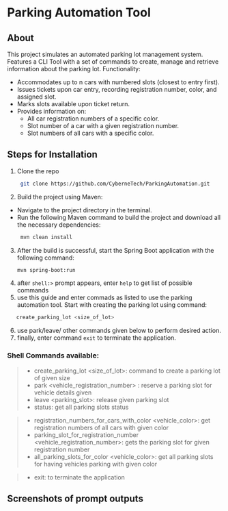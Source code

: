 # Parking Automation Tool
## About 
This project simulates an automated parking lot management system. Features a CLI Tool with a set of commands to create, manage and retrieve information about the parking lot. 
Functionality:

+ Accommodates up to n cars with numbered slots (closest to entry first).
+ Issues tickets upon car entry, recording registration number, color, and assigned slot.
+ Marks slots available upon ticket return.
+ Provides information on:
   - All car registration numbers of a specific color.
   - Slot number of a car with a given registration number.
   - Slot numbers of all cars with a specific color.

## Steps for Installation

1. Clone the repo
   ```sh
    git clone https://github.com/CyberneTech/ParkingAutomation.git
   ```
2. Build the project using Maven:
* Navigate to the project directory in the terminal.
* Run the following Maven command to build the project and download all the necessary dependencies:
  ```sh
   mvn clean install
   ```
3. After the build is successful, start the Spring Boot application with the following command:
   ```sh
   mvn spring-boot:run
   ```
4. after `shell:>` prompt appears, enter `help` to get list of possible commands
5. use this guide and enter commads as listed to use the parking automation tool. Start with creating the parking lot using command:
```sh
   create_parking_lot <size_of_lot>
```
6. use park/leave/ other commands given below to perform desired action. 
7. finally, enter command `exit` to terminate the application.


### **Shell Commands available:**
>   + create_parking_lot <size_of_lot>: command to create a parking lot of given size
>   +  park <vehicle_registration_number> <color>: reserve a parking slot for vehicle details given
>   +  leave <parking_slot>: release given parking slot
>   +  status: get all parking slots status

>   +  registration_numbers_for_cars_with_color <vehicle_color>: get registration numbers of all cars with given color
>   +  parking_slot_for_registration_number <vehicle_registration_number>: gets the parking slot for given registration number
>   +  all_parking_slots_for_color <vehicle_color>: get all parking slots for having vehicles parking with given color

>   +  exit: to terminate the application

## Screenshots of prompt outputs
